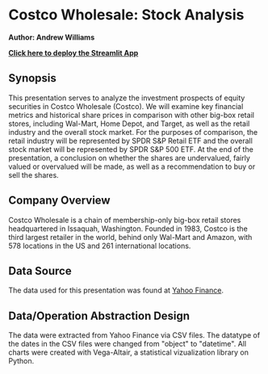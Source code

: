 # Costco Wholesale: Stock Analysis

**Author: Andrew Williams**

**[Click here to deploy the Streamlit App](https://awill321-costco-stock-analysis-app-rhbh1h.streamlit.app/)**

## Synopsis ##
This presentation serves to analyze the investment prospects of equity securities in Costco Wholesale (Costco). We will examine key financial metrics and historical share prices in comparison with other big-box retail stores, including Wal-Mart, Home Depot, and Target, as well as the retail industry and the overall stock market. For the purposes of comparison, the retail industry will be represented by SPDR S&P Retail ETF and the overall stock market will be represented by SPDR S&P 500 ETF. At the end of the presentation, a conclusion on whether the shares are undervalued, fairly valued or overvalued will be made, as well as a recommendation to buy or sell the shares.

## Company Overview ##
Costco Wholesale is a chain of membership-only big-box retail stores headquartered in Issaquah, Washington. Founded in 1983, Costco is the third largest retailer in the world, behind only Wal-Mart and Amazon, with 578 locations in the US and 261 international locations.

## Data Source ##
The data used for this presentation was found at [Yahoo Finance](https://finance.yahoo.com/).

## Data/Operation Abstraction Design ##
The data were extracted from Yahoo Finance via CSV files. The datatype of the dates in the CSV files were changed from "object" to "datetime". All charts were created with Vega-Altair, a statistical vizualization library on Python.  
